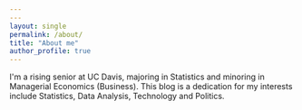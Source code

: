 ```yaml
---
---
layout: single
permalink: /about/
title: "About me"
author_profile: true
---
```

I'm a rising senior at UC Davis, majoring in Statistics and minoring in Managerial Economics (Business). This blog is a dedication for my interests include Statistics, Data Analysis, Technology and Politics.
